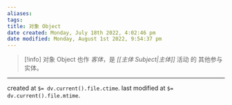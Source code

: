 ```yaml
---
aliases: 
tags: 
title: 对象 Object
date created: Monday, July 18th 2022, 4:02:46 pm
date modified: Monday, August 1st 2022, 9:54:37 pm
---
```


> [!info] 对象 Object
> 也作 *客体*，是 *[[主体 Subject|主体]]* 活动 的 其他参与 实体。

---

created at `$= dv.current().file.ctime`.
last modified at `$= dv.current().file.mtime`.